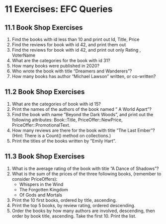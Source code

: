 # 11 Exercises: EFC Queries

## 11.1 Book Shop Exercises

1. Find the books with id less than 10 and print out Id, Title, Price
2. Find the reviews for book with id 42, and print them out
3. Find the reviews for book with id 42, and print out only Rating , VoterName
4. What are the categories for the book with id 31?
5. How many books were published in 2020?
6. Who wrote the book with title “Dreamers and Wanderers”?
7. How many books has author “Michael Lawson” written, or co-written?

## 11.2 Book Shop Exercises

1. What are the categories of book with id 15?
2. Print the names of the authors of the book named ” A World Apart”?
3. Find the book with name ”Beyond the Dark Woods”, and print out the following attributes: Book::Title, PriceOffer::NewPrice, PriceOffer::PromotionalText.
4. How many reviews are there for the book with title ”The Last Ember”? (Hint: There is a Count() method on collections.)
5. Print the titles of the books written by ”Emily Hart”.

## 11.3 Book Shop Exercises

1. What is the average rating of the book with title ”A Dance of Shadows”?
2. What is the sum of the prices of the three following books, (remember to consider PriceOffers): 
   - Whispers in the Wind
   - The Forgotten Kingdom
   - Of Gods and Mortals
3. Print the 10 first books, ordered by title, ascending.
4. Print the top 5 books, by review rating, ordered descending.
5. Order the books by how many authors are involved, descending, then order by book title, ascending. Take the first 10. Print the list.
